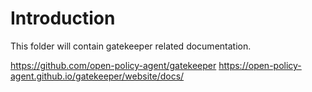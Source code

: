 # Introduction

This folder will contain gatekeeper related documentation.

<https://github.com/open-policy-agent/gatekeeper>
<https://open-policy-agent.github.io/gatekeeper/website/docs/>
